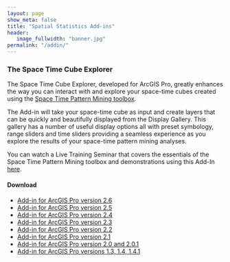 ```yaml
---
layout: page
show_meta: false
title: "Spatial Statistics Add-ins"
header:
   image_fullwidth: "banner.jpg"
permalink: "/addin/"
---
```


### The Space Time Cube Explorer

The Space Time Cube Explorer, developed for ArcGIS Pro, greatly enhances the way you can interact with and explore your space-time cubes created using the [Space Time Pattern Mining toolbox](http://pro.arcgis.com/en/pro-app/tool-reference/space-time-pattern-mining/an-overview-of-the-space-time-pattern-mining-toolbox.htm).  

The Add-in will take your space-time cube as input and create layers that can be quickly and beautifully displayed from the Display Gallery.  This gallery has a number of useful display options all with preset symbology, range sliders and time sliders providing a seamless experience as you explore the results of your space-time pattern mining analyses.

You can watch a Live Training Seminar that covers the essentials of the Space Time Pattern Mining toolbox and demonstrations using this Add-In [here](https://www.esri.com/training/catalog/57b3c46754c097bb74d3e6c3/space-time-pattern-mining:-a-new-frontier-in-spatial-analysis/).


#### Download

* [Add-in for ArcGIS Pro version 2.6](https://hive2.maps.arcgis.com/home/item.html?id=baca8d959984482d872931ad715c2026#)
* [Add-in for ArcGIS Pro version 2.5](http://www.arcgis.com/home/item.html?id=256a5419d771409bab34401497645f5e)
* [Add-in for ArcGIS Pro version 2.4](https://www.arcgis.com/home/item.html?id=c7143d81687e48688c5321c05d4d0339)
* [Add-in for ArcGIS Pro version 2.3](https://www.arcgis.com/home/item.html?id=c3c91f4cc26447748bd059744eeb2c4f)
* [Add-in for ArcGIS Pro version 2.2](https://www.arcgis.com/home/item.html?id=fbd5261477bf4ee696e2026b92e4ec33)
* [Add-in for ArcGIS Pro version 2.1](https://www.arcgis.com/home/item.html?id=e5f067dbe6074de3adf2c38de4b079d9)
* [Add-in for ArcGIS Pro version 2.0 and 2.0.1](http://www.arcgis.com/home/item.html?id=ffd5be434d394341ad1f89cd29c19e20)
* [Add-in for ArcGIS Pro versions 1.3, 1.4, 1.4.1](https://www.arcgis.com/home/item.html?id=5c85bf58f8584d2faa5b1b76a2807dca)
